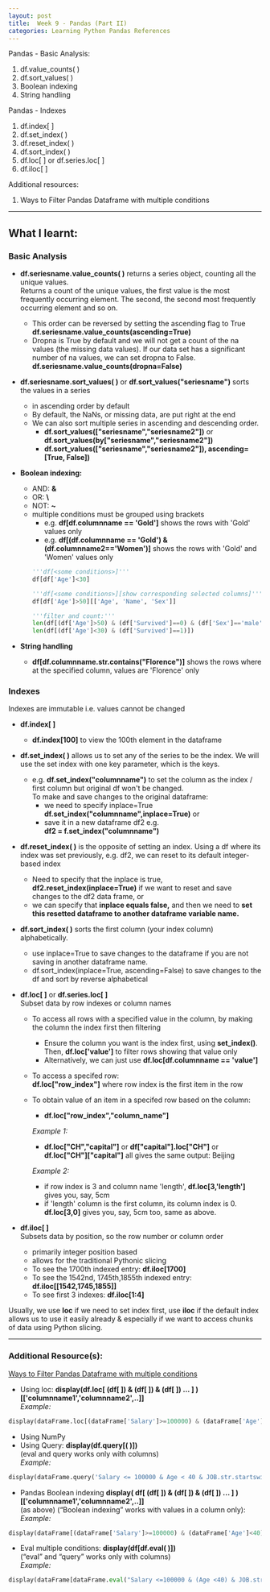 ```yaml
---
layout: post
title:  Week 9 - Pandas (Part II)
categories: Learning Python Pandas References
---
```


Pandas - Basic Analysis:  
1. df.value_counts( )
2. df.sort_values( )
3. Boolean indexing
4. String handling

Pandas - Indexes  
1. df.index[ ]
2. df.set_index( )
3. df.reset_index( )
4. df.sort_index( )
5. df.loc[ ] or df.series.loc[ ]
6. df.iloc[ ]

Additional resources:  
1. Ways to Filter Pandas Dataframe with multiple conditions

---

## What I learnt:  

### Basic Analysis  

- **df.seriesname.value_counts( )** returns a series object, counting all the unique values.  
Returns a count of the unique values, the first value is the most frequently occurring element. The second, the second most frequently occurring element and so on. 
    - This order can be reversed by setting the ascending flag to True  
    **df.seriesname.value_counts(ascending=True)**  
    - Dropna is True by default and we will not get a count of the na values (the missing data values). If our data set has a significant number of na values, we can set dropna to False. **df.seriesname.value_counts(dropna=False)**  

- **df.seriesname.sort_values( )** or **df.sort_values("seriesname")** sorts the values in a series
    - in ascending order by default
    - By default, the NaNs, or missing data, are put right at the end
    - We can also sort multiple series in ascending and descending order. 
        - **df.sort_values(["seriesname","seriesname2"])** or **df.sort_values(by["seriesname","seriesname2"])**
        - **df.sort_values(["seriesname","seriesname2"]), ascending=[True, False])**  

- **Boolean indexing:** 
    - AND: **&** 
    - OR: **\\** 
    - NOT: **~**
    - multiple conditions must be grouped using brackets
        - e.g. **df[df.columnname == 'Gold']** shows the rows with 'Gold' values only
        - e.g. **df[(df.columnname == 'Gold') & (df.columnname2=='Women')]** shows the rows with 'Gold' and 'Women' values only  
        ```python
        '''df[<some conditions>]'''
        df[df['Age']<30]
        ```
        ```python
        '''df[<some conditions>][show corresponding selected columns]'''
        df[df['Age']>50][['Age', 'Name', 'Sex']]
        ```
        ```python
        '''filter and count:'''
        len(df[(df['Age']>50) & (df['Survived']==0) & (df['Sex']=='male')])
        len(df[(df['Age']<30) & (df['Survived']==1)])
        ```

- **String handling**
    - **df[df.columnname.str.contains("Florence")]** shows the rows where at the specified column, values are 'Florence' only  

### Indexes  

Indexes are immutable i.e. values cannot be changed

- **df.index[ ]** 
    - **df.index[100]** to view the 100th element in the dataframe  

- **df.set_index( )** allows us to set any of the series to be the index. We will use the set index with one key parameter, which is the keys.  
    - e.g. **df.set_index("columnname")** to set the column as the index / first column but original df won't be changed.  
    To make and save changes to the original dataframe:  
        - we need to specify inplace=True  
        **df.set_index("columnname",inplace=True)** or  
        - save it in a new dataframe df2 e.g.  
        **df2 = f.set_index("columnname")**  

- **df.reset_index( )** is the opposite of setting an index. Using a df where its index was set previously, e.g. df2, we can reset to its default integer-based index
    - Need to specify that the inplace is true, **df2.reset_index(inplace=True)** if we want to reset and save changes to the df2 data frame, or  
    - we can specify that **inplace equals false,** and then we need to **set this resetted dataframe to another dataframe variable name.**  

- **df.sort_index( )** sorts the first column (your index column) alphabetically. 
    - use inplace=True to save changes to the dataframe if you are not saving in another dataframe name.
    - df.sort_index(inplace=True, ascending=False) to save changes to the df and sort by reverse alphabetical  

- **df.loc[ ]** or **df.series.loc[ ]**  
Subset data by row indexes or column names  
    - To access all rows with a specified value in the column, by making the column the index first then filtering
        - Ensure the column you want is the index first, using **set_index()**.  
        Then, **df.loc['value']** to filter rows showing that value only
        - Alternatively, we can just use **df.loc[df.columnname == 'value']** 
    - To access a specifed row:  
    **df.loc["row_index"]** where row index is the first item in the row
    - To obtain value of an item in a specifed row based on the column:  
        - **df.loc["row_index","column_name"]**  

        *Example 1:*
        - **df.loc["CH","capital"]** or **df["capital"].loc["CH"]** or **df.loc["CH"]["capital"]** all gives the same output: Beijing  

        *Example 2:*
        - if row index is 3 and column name 'length', **df.loc[3,'length']** gives you, say, 5cm
        - if 'length' column is the first column, its column index is 0. **df.loc[3,0]** gives you, say, 5cm too, same as above.  

- **df.iloc[ ]**  
Subsets data by position, so the row number or column order  
    - primarily integer position based
    - allows for the traditional Pythonic slicing
    - To see the 1700th indexed entry: **df.iloc[1700]**
    - To see the 1542nd, 1745th,1855th indexed entry: **df.iloc[\[1542,1745,1855]]**
    - To see first 3 indexes: **df.iloc[1:4]**

Usually, we use **loc** if we need to set index first, use **iloc** if the default index allows us to use it easily already & especially if we want to access chunks of data using Python slicing.  

---

### Additional Resource(s):

[Ways to Filter Pandas Dataframe with multiple conditions](https://www.geeksforgeeks.org/filter-pandas-dataframe-with-multiple-conditions/)
- Using loc: **display(df.loc[ (df[ ]) & (df[ ]) & (df[ ]) ... ] ) [\['columnname1','columnname2',..]]**  
*Example:*  
```python 
display(dataFrame.loc[(dataFrame['Salary']>=100000) & (dataFrame['Age']< 40) & (dataFrame['JOB'].str.startswith('D')), ['Name','JOB']])
```  
- Using NumPy  
- Using Query: **display(df.query[( )])**  
 (eval and query works only with columns)  
*Example:*  
```python 
display(dataFrame.query('Salary <= 100000 & Age < 40 & JOB.str.startswith("C").values'))
```  
- Pandas Boolean indexing **display( df[ (df[ ]) & (df[ ]) & (df[ ]) ... ] ) [\['columnname1','columnname2',..]]**  
(as above) (“Boolean indexing” works with values in a column only):  
*Example:*  
```python
display(dataFrame[(dataFrame['Salary']>=100000) & (dataFrame['Age']<40) & dataFrame['JOB'].str.startswith('P')][['Name','Age','Salary']])
```  
- Eval multiple conditions: **display(df[df.eval( )])**  
(“eval” and “query” works only with columns)  
*Example:*  
```python
display(dataFrame[dataFrame.eval("Salary <=100000 & (Age <40) & JOB.str.startswith('A').values")])
```
